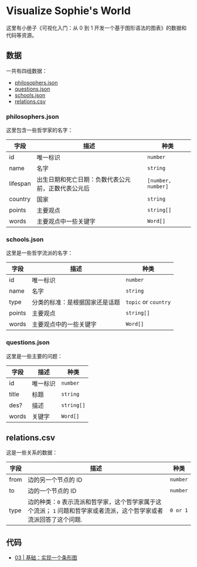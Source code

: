 # Visualize Sophie's World

这里有小册子《可视化入门：从 0 到 1 开发一个基于图形语法的图表》的数据和代码等资源。
## 数据

一共有四组数据：

- [philosophers.json](./data/philosophers.json)
- [questions.json](./data/questions.json)
- [schools.json](./data/schools.json)
- [relations.csv](./data/relations.csv)

### philosophers.json

这里包含一些哲学家的名字：

| 字段     | 描述                                               | 种类               |
| -------- | -------------------------------------------------- | ------------------ |
| id       | 唯一标识                                           | `number`           |
| name     | 名字                                               | `string`           |
| lifespan | 出生日期和死亡日期：负数代表公元前，正数代表公元后 | `[number, number]` |
| country  | 国家                                               | `string`           |
| points   | 主要观点                                           | `string[]`         |
| words    | 主要观点中一些关键字                               | `Word[]`           |

### schools.json

这里是一些哲学流派的名字：

| 字段   | 描述                           | 种类                 |
| ------ | ------------------------------ | -------------------- |
| id     | 唯一标识                       | `number`             |
| name   | 名字                           | `string`             |
| type   | 分类的标准：是根据国家还是话题 | `topic` or `country` |
| points | 主要观点                       | `string[]`           |
| words  | 主要观点中的一些关键字         | `Word[]`             |

### questions.json

这里是一些主要的问题：

| 字段  | 描述     | 种类       |
| ----- | -------- | ---------- |
| id    | 唯一标识 | `number`   |
| title | 标题     | `string`   |
| des?  | 描述     | `string[]` |
| words | 关键字   | `Word[]`   |

## relations.csv

这是一些关系的数据：

| 字段 | 描述                                                                                                                 | 种类     |
| ---- | -------------------------------------------------------------------------------------------------------------------- | -------- |
| from | 边的另一个节点的 ID                                                                                                  | `number` |
| to   | 边的一个节点的 ID                                                                                                    | `number` |
| type | 边的种类：`0` 表示流派和哲学家，这个哲学家属于这个流派； `1` 问题和哲学家或者流派，这个哲学家或者流派回答了这个问题. | `0 or 1` |

## 代码

- [03 | 基础：实现一个条形图](./code/ch03)